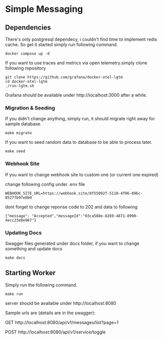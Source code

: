 # Simple Messaging


## Dependencies

There's only postgresql dependecy, i couldn't find time to implement redis cache. So get it started simply run following command.
```
docker compose up -d
```

If you want to use traces and metrics via open telemetry.simply clone following repository

```
git clone https://github.com/grafana/docker-otel-lgtm
cd docker-otel-lgtm
./run-lgtm.sh
```
Grafana should be available under http://localhost:3000 after a while.

### Migration & Seeding

If you didn't change anything, simply run, it should migrate right away for sample database.
```
make migrate
```

If you want to seed random data to database to be able to process later.

```
make seed
```

### Webhook Site

If you want to change webhook site to custom one (or current one expired)

change following config under .env file

```
WEBHOOK_SITE_URL=https://webhook.site/8f55092f-5110-4f06-896c-0527fb97e8b0
```

dont forget to change reponse code to 202 and data to following

```
{"message": "Accepted","messageId":"03ca588e-8269-4871-8990-4ecc23e8e967"}
```

### Updating Docs

Swagger files generated under docs folder, if you want to change something and update docs
```
make docs
```

## Starting Worker

Simply run the following command.

```
make run
```

server should be available under http://localhost:8080

Sample urls are (details are in the swagger):

GET http://localhost:8080/api/v1/messages/list?page=1

POST http://localhost:8080/api/v1/service/toggle
